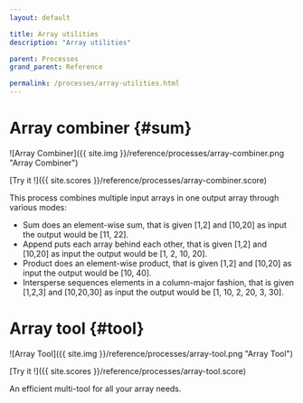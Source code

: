 ```yaml
---
layout: default

title: Array utilities
description: "Array utilities"

parent: Processes
grand_parent: Reference

permalink: /processes/array-utilities.html
---
```


# Array combiner {#sum}  

![Array Combiner]({{ site.img }}/reference/processes/array-combiner.png "Array Combiner") 

[Try it !]({{ site.scores }}/reference/processes/array-combiner.score)

This process combines multiple input arrays in one output array through various modes: 

  - Sum does an element-wise sum, that is given [1,2] and [10,20] as input the output would be [11, 22].
  - Append puts each array behind each other, that is given [1,2] and [10,20] as input the output would be [1, 2, 10, 20].
  - Product does an element-wise product, that is given [1,2] and [10,20] as input the output would be [10, 40].
  - Intersperse sequences elements in a column-major fashion, that is given [1,2,3] and [10,20,30] as input the output would be [1, 10, 2, 20, 3, 30].

# Array tool {#tool}  

![Array Tool]({{ site.img }}/reference/processes/array-tool.png "Array Tool") 

[Try it !]({{ site.scores }}/reference/processes/array-tool.score)

An efficient multi-tool for all your array needs.